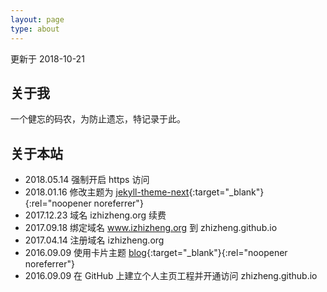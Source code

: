 ```yaml
---
layout: page
type: about
---
```


<p class="post-meta">更新于 2018-10-21</p>

## 关于我

一个健忘的码农，为防止遗忘，特记录于此。

## 关于本站

* 2018.05.14 强制开启 https 访问
* 2018.01.16 修改主题为 [jekyll-theme-next](https://github.com/Simpleyyt/jekyll-theme-next/){:target="_blank"}{:rel="noopener noreferrer"}
* 2017.12.23 域名 izhizheng.org 续费
* 2017.09.18 绑定域名 www.izhizheng.org 到 zhizheng.github.io
* 2017.04.14 注册域名 izhizheng.org
* 2016.09.09 使用卡片主题 [blog](https://github.com/enml/blog/){:target="_blank"}{:rel="noopener noreferrer"}
* 2016.09.09 在 GitHub 上建立个人主页工程并开通访问 zhizheng.github.io
